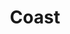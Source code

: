 ---
layout: category
id: coast
nav: true
nav-order: 2
title: Coast
intro: There’s a wild beauty to Britain's coastline in winter. Better still, you’ll most likely have all of it to yourself, with the roaring sea guiding you past homely pubs and wildlife encounters...
contents:
  - p: Brace yourself for a blustery trip to the coast. The weather is worth it; this is your chance to discover Britain’s raw coastal beauty and, most importantly, have it all to yourself. Revitalising beach walks, exploring sea caves and crags, maybe even stumbling across a bob of seals – naturally finishing in a toasty sea-view restaurant for the catch of the day.
  - p: There are just a few essentials for a beach escape at this time of year – for her, a thick coat like the Cumbria puffer will keep the worst of the wind at bay, with an iconic Breton tee a must for any sea sojourn. The men’s cord deck jacket is one of those timeless staples that go with just about anything and for kids, dark jeans and a warm jumper will keep them looking cool no matter how many puddles and sandcastles they throw themselves at.
offers-title: Discover enticing coastal escapes for a luxury getaway

products:
  - id: womens
    name: Women
    link: https://www.fatface.com/women
    product-list:
      - id: 949510
        name: Boucle Plain Scarf
        price: "37.50"
        link: https://www.fatface.com/women/accessories/scarves/boucle-plain-scarf/949510.html?dtm_channel=REF&dtm_source=SecEsc&dtm_campaign=Winter&dtm_content=womens
      - id: 945150
        name: Cumbria Puffer
        price: "125.00"
        link: https://www.fatface.com/women/clothing/coats-jackets/cumbria-puffer-jacket/945150.html?dtm_channel=REF&dtm_source=SecEsc&dtm_campaign=Winter&dtm_content=womens
      - id: 941575
        name: Organic Cotton Breton Tee
        price: "29.50"
        link: https://www.fatface.com/women/clothing/tops-t-shirts/organic-cotton-breton-t-shirt/941575.html?dtm_channel=REF&dtm_source=SecEsc&dtm_campaign=Winter&dtm_content=womens
      - id: 946202
        name: Sabrina Cord Pinafore Dress
        price: "52.50"
        link: https://www.fatface.com/women/clothing/dresses-skirts/sabrina-cord-pinafore-dress/946202.html?dtm_channel=REF&dtm_source=SecEsc&dtm_campaign=Winter&dtm_content=womens

  - id: mens
    name: Men
    link: https://www.fatface.com/men
    product-list:
      - id: 947613
        name: Birdseye Crew Sweat
        price: "52.50"
        link: https://www.fatface.com/men/clothing/knitwear/birdseye-crew-neck-jumper/947613.html?dtm_channel=REF&dtm_source=SecEsc&dtm_campaign=Winter&dtm_content=mens
      - id: 945234
        name: Cord Deck Jacket
        price: "95.00"
        link: https://www.fatface.com/men/clothing/coats-jackets/cord-deck-jacket/945234.html?dtm_channel=REF&dtm_source=SecEsc&dtm_campaign=Winter&dtm_content=mens
      - id: 947622
        name: Gosforth Stitch Half Neck Sweat
        price: "60.00"
        link: https://www.fatface.com/men/clothing/knitwear/gosforth-stitch-half-neck-jumper/947622.html?dtm_channel=REF&dtm_source=SecEsc&dtm_campaign=Winter&dtm_content=mens
      - id: 945139
        name: Lean Dark Vintage Wash Jeans
        price: "59.00"
        link: https://www.fatface.com/men/clothing/jeans/dark-vintage-wash-lean-slim-fit-jeans/945139.html?dtm_channel=REF&dtm_source=SecEsc&dtm_campaign=Winter&dtm_content=mens

  - id: kids
    name: Kids
    link: https://www.fatface.com/kids
    product-list:
      - id: 946709
        name: Dark Wash Slim Jeans
        price: "18.00"
        link: https://www.fatface.com/kids/boys-clothing/jeans-shorts-trousers/dark-wash-slim-jeans/946709.html?dtm_channel=REF&dtm_source=SecEsc&dtm_campaign=Winter&dtm_content=kids
      - id: 948852
        name: Sparkle Stripe Tee
        price: "12.50"
        link: https://www.fatface.com/kids/girls-clothing/tops-t-shirts/sparkle-stripe-t-shirt/948852.html?dtm_channel=REF&dtm_source=SecEsc&dtm_campaign=Winter&dtm_content=kids
      - id: 949025
        name: Stag Fairisle Jumper
        price: "24.00"
        link: https://www.fatface.com/kids/boys-clothing/knitwear/stag-fairisle-jumper/949025.html?dtm_channel=REF&dtm_source=SecEsc&dtm_campaign=Winter&dtm_content=kids
      - id: 947837
        name: Cord Pinafore Dress
        price: "22.50"
        link: https://www.fatface.com/kids/girls-clothing/dresses-skirts/cord-pinafore-dress/947837_jade.html?dtm_channel=REF&dtm_source=SecEsc&dtm_campaign=Winter&dtm_content=kids
---
